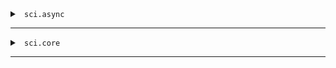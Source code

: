 <details>


<summary><code> sci.async </code></summary>


## sci.async
<details>


<summary><code>eval-string*</code> </summary>


### `eval-string*`

[Source](null/blob/master/src/sci/async.cljs#L8-L8)
</details>


<details>


<summary><code>handle-libspecs</code> </summary>


### `handle-libspecs`
> <code>[ctx ns-obj libspecs]</code><br>

[Source](null/blob/master/src/sci/async.cljs#L12-L58)
</details>


<details>


<summary><code>last-ns</code> </summary>


### `last-ns`

[Source](null/blob/master/src/sci/async.cljs#L10-L10)
</details>


</details>


<hr>
<details>


<summary><code> sci.core </code></summary>


## sci.core
<details>


<summary><code>*1</code> </summary>


### `*1`

[Source](null/blob/master/src/sci/core.cljc#L113-L113)
</details>


<details>


<summary><code>*2</code> </summary>


### `*2`

[Source](null/blob/master/src/sci/core.cljc#L114-L114)
</details>


<details>


<summary><code>*3</code> </summary>


### `*3`

[Source](null/blob/master/src/sci/core.cljc#L115-L115)
</details>


<details>


<summary><code>*e</code> </summary>


### `*e`

[Source](null/blob/master/src/sci/core.cljc#L116-L116)
</details>


<details>


<summary><code>add-class!</code> - Adds class (JVM class or JS object) to `ctx` as `class-name` (a </summary>


### `add-class!`
> <code>[ctx class-name class]</code><br>

Adds class (JVM class or JS object) to `ctx` as `class-name` (a
  symbol). Returns mutated context.

[Source](null/blob/master/src/sci/core.cljc#L440-L450)
</details>


<details>


<summary><code>add-import!</code> - Adds import of class named by `class-name` (a symbol) to namespace named by `ns- </summary>


### `add-import!`
> <code>[ctx ns-name class-name alias]</code><br>

Adds import of class named by `class-name` (a symbol) to namespace named by `ns-name` (a symbol) under alias `alias` (a symbol). Returns mutated context.

[Source](null/blob/master/src/sci/core.cljc#L452-L457)
</details>


<details>


<summary><code>all-ns</code> - Returns all SCI ns objects in the `ctx` </summary>


### `all-ns`
> <code>[ctx]</code><br>

Returns all SCI ns objects in the `ctx`

[Source](null/blob/master/src/sci/core.cljc#L464-L467)
</details>


<details>


<summary><code>alter-var-root</code> - Atomically alters the root binding of sci var v by applying f to its </summary>


### `alter-var-root`
> <code>[v f]</code><br>
> <code>[v f & args]</code><br>

Atomically alters the root binding of sci var v by applying f to its
  current value plus any args.

[Source](null/blob/master/src/sci/core.cljc#L177-L183)
</details>


<details>


<summary><code>assert</code> - SCI var that represents SCI's clojure.core/*assert* </summary>


### `assert`

SCI var that represents SCI's clojure.core/*assert*

[Source](null/blob/master/src/sci/core.cljc#L111-L111)
</details>


<details>


<summary><code>binding</code> - Macro for binding sci vars </summary>


### `binding`
> <code>[bindings & body]</code><br>

Macro.


Macro for binding sci vars. Must be called with a vector of sci
  dynamic vars to values.

[Source](null/blob/master/src/sci/core.cljc#L87-L94)
</details>


<details>


<summary><code>cljs-ns-publics</code> </summary>


### `cljs-ns-publics`

[Source](null/blob/master/src/sci/core.cljc#L341-L341)
</details>


<details>


<summary><code>copy-ns</code> - Returns map of names to SCI vars as a result of copying public </summary>


### `copy-ns`
> <code>[ns-sym sci-ns]</code><br>
> <code>[ns-sym sci-ns opts]</code><br>

Macro.


Returns map of names to SCI vars as a result of copying public
  Clojure vars from ns-sym (a symbol). Attaches sci-ns (result of
  sci/create-ns) to meta. Copies :name, :macro :doc, :no-doc
  and :argslists metadata.

  Options:

  - :exclude: a seqable of names to exclude from the
  namespace. Defaults to none.

  - :copy-meta: a seqable of keywords to copy from the original var
  meta.  Use :all instead of a seqable to copy all. Defaults
  to [:doc :arglists :macro].

  - :exclude-when-meta: seqable of keywords; vars with meta matching
  these keys are excluded.  Defaults to [:no-doc :skip-wiki]

  The selection of vars is done at compile time which is mostly
  important for ClojureScript to not pull in vars into the compiled
  JS. Any additional vars can be added after the fact with sci/copy-var
  manually.

[Source](null/blob/master/src/sci/core.cljc#L358-L438)
</details>


<details>


<summary><code>copy-var</code> - Copies contents from var `sym` to a new sci var </summary>


### `copy-var`
> <code>[sym ns]</code><br>
> <code>[sym ns opts]</code><br>

Macro.


Copies contents from var `sym` to a new sci var. The value `ns` is an
  object created with `sci.core/create-ns`. If new-name is supplied, the 
  copied var will be named new-name.

[Source](null/blob/master/src/sci/core.cljc#L52-L73)
</details>


<details>


<summary><code>create-ns</code> - Creates namespace object </summary>


### `create-ns`
> <code>[sym]</code><br>
> <code>[sym meta]</code><br>

Creates namespace object. Can be used in var metadata.

[Source](null/blob/master/src/sci/core.cljc#L249-L253)
</details>


<details>


<summary><code>err</code> - SCI var that represents SCI's `clojure.core/*err*` </summary>


### `err`

SCI var that represents SCI's `clojure.core/*err*`

[Source](null/blob/master/src/sci/core.cljc#L99-L99)
</details>


<details>


<summary><code>eval-form</code> - Evaluates form (as produced by `parse-string` or `parse-next`) in the </summary>


### `eval-form`
> <code>[ctx form]</code><br>

Evaluates form (as produced by `parse-string` or `parse-next`) in the
  context of `ctx` (as produced with `init`). To allow namespace
  switches, establish root binding of `sci/ns` with `sci/binding` or
  `sci/with-bindings.`

[Source](null/blob/master/src/sci/core.cljc#L283-L290)
</details>


<details>


<summary><code>eval-string</code> - Evaluates string `s` as one or multiple Clojure expressions using the Small Cloj </summary>


### `eval-string`
> <code>[s]</code><br>
> <code>[s opts]</code><br>

Evaluates string `s` as one or multiple Clojure expressions using the Small Clojure Interpreter.

  The map `opts` may contain the following:

  - `:namespaces`: a map of symbols to namespaces, where a namespace
  is a map with symbols to values, e.g.: `{'foo.bar {'x 1}}`. These
  namespaces can be used with `require`.

  - `:bindings`: `:bindings x` is the same as `:namespaces {'user x}`.

  - `:allow`: a seqable of allowed symbols. All symbols, even those
  brought in via `:bindings` or `:namespaces` have to be explicitly
  enumerated.

  - `:deny`: a seqable of disallowed symbols, e.g.: `[loop quote
  recur]`.

  - `:features`: when provided a non-empty set of keywords, sci will process reader conditionals using these features (e.g. #{:bb}).

  - `:env`: an atom with a map in which state from the
  evaluation (defined namespaced and vars) will be persisted for
  re-use over multiple calls.

[Source](null/blob/master/src/sci/core.cljc#L196-L221)
</details>


<details>


<summary><code>eval-string*</code> - Evaluates string `s` in the context of `ctx` (as produced with </summary>


### `eval-string*`
> <code>[ctx s]</code><br>

Evaluates string `s` in the context of `ctx` (as produced with
  `init`).

[Source](null/blob/master/src/sci/core.cljc#L243-L247)
</details>


<details>


<summary><code>file</code> - SCI var that represents SCI's `clojure.core/*file*` </summary>


### `file`

SCI var that represents SCI's `clojure.core/*file*`

[Source](null/blob/master/src/sci/core.cljc#L101-L101)
</details>


<details>


<summary><code>find-ns</code> - Returns SCI ns object as created with `sci/create-ns` from `ctx` found by `ns-sy </summary>


### `find-ns`
> <code>[ctx ns-sym]</code><br>

Returns SCI ns object as created with `sci/create-ns` from `ctx` found by `ns-sym`.

[Source](null/blob/master/src/sci/core.cljc#L459-L462)
</details>


<details>


<summary><code>fork</code> - Forks a context (as produced with `init`) into a new context </summary>


### `fork`
> <code>[ctx]</code><br>

Forks a context (as produced with `init`) into a new context. Any new
  vars created in the new context won't be visible in the original
  context.

[Source](null/blob/master/src/sci/core.cljc#L236-L241)
</details>


<details>


<summary><code>format-stacktrace</code> - Returns a list of formatted stack trace elements as strings from stacktrace. </summary>


### `format-stacktrace`
> <code>[stacktrace]</code><br>

Returns a list of formatted stack trace elements as strings from stacktrace.

[Source](null/blob/master/src/sci/core.cljc#L297-L300)
</details>


<details>


<summary><code>future</code> - Like clojure.core/future but also conveys sci bindings to the thread. </summary>


### `future`
> <code>[& body]</code><br>

Macro.


Like clojure.core/future but also conveys sci bindings to the thread.

[Source](null/blob/master/src/sci/core.cljc#L151-L156)
</details>


<details>


<summary><code>get-column-number</code> </summary>


### `get-column-number`
> <code>[reader]</code><br>

[Source](null/blob/master/src/sci/core.cljc#L270-L271)
</details>


<details>


<summary><code>get-line-number</code> </summary>


### `get-line-number`
> <code>[reader]</code><br>

[Source](null/blob/master/src/sci/core.cljc#L267-L268)
</details>


<details>


<summary><code>in</code> - SCI var that represents SCI's `clojure.core/*in*` </summary>


### `in`

SCI var that represents SCI's `clojure.core/*in*`

[Source](null/blob/master/src/sci/core.cljc#L97-L97)
</details>


<details>


<summary><code>init</code> - Creates an initial sci context from given options `opts` </summary>


### `init`
> <code>[opts]</code><br>

Creates an initial sci context from given options `opts`. The context
  can be used with `eval-string*`. See `eval-string` for available
  options. The internal organization of the context is implementation
  detail and may change in the future.

[Source](null/blob/master/src/sci/core.cljc#L223-L229)
</details>


<details>


<summary><code>intern</code> - Finds or creates a sci var named by the symbol name in the namespace </summary>


### `intern`
> <code>[ctx sci-ns name]</code><br>
> <code>[ctx sci-ns name val]</code><br>

Finds or creates a sci var named by the symbol name in the namespace
  ns (which can be a symbol or a sci namespace), setting its root
  binding to val if supplied. The namespace must exist in the ctx. The
  sci var will adopt any metadata from the name symbol.  Returns the
  sci var.

[Source](null/blob/master/src/sci/core.cljc#L185-L194)
</details>


<details>


<summary><code>merge-opts</code> - Updates a context with opts merged in and returns it. </summary>


### `merge-opts`
> <code>[ctx opts]</code><br>

Updates a context with opts merged in and returns it.

[Source](null/blob/master/src/sci/core.cljc#L231-L234)
</details>


<details>


<summary><code>new-dynamic-var</code> - Same as new-var but adds :dynamic true to meta. </summary>


### `new-dynamic-var`
> <code>[name]</code><br>
> <code>[name init-val]</code><br>
> <code>[name init-val meta]</code><br>

Same as new-var but adds :dynamic true to meta.

[Source](null/blob/master/src/sci/core.cljc#L31-L36)
</details>


<details>


<summary><code>new-macro-var</code> - Same as new-var but adds :macro true to meta as well </summary>


### `new-macro-var`
> <code>[name init-val]</code><br>
> <code>[name init-val meta]</code><br>

Same as new-var but adds :macro true to meta as well
  as :sci/macro true to meta of the fn itself.

[Source](null/blob/master/src/sci/core.cljc#L43-L50)
</details>


<details>


<summary><code>new-var</code> - Returns a new sci var. </summary>


### `new-var`
> <code>[name]</code><br>
> <code>[name init-val]</code><br>
> <code>[name init-val meta]</code><br>

Returns a new sci var.

[Source](null/blob/master/src/sci/core.cljc#L24-L29)
</details>


<details>


<summary><code>ns</code> - SCI var that represents SCI's `clojure.core/*ns*` </summary>


### `ns`

SCI var that represents SCI's `clojure.core/*ns*`

[Source](null/blob/master/src/sci/core.cljc#L100-L100)
</details>


<details>


<summary><code>ns-name</code> - Returns name of SCI ns as symbol. </summary>


### `ns-name`
> <code>[sci-ns]</code><br>

Returns name of SCI ns as symbol.

[Source](null/blob/master/src/sci/core.cljc#L302-L305)
</details>


<details>


<summary><code>out</code> - SCI var that represents SCI's `clojure.core/*out*` </summary>


### `out`

SCI var that represents SCI's `clojure.core/*out*`

[Source](null/blob/master/src/sci/core.cljc#L98-L98)
</details>


<details>


<summary><code>parse-next</code> - Parses next form from reader </summary>


### `parse-next`
> <code>[ctx reader]</code><br>
> <code>[ctx reader opts]</code><br>

Parses next form from reader

[Source](null/blob/master/src/sci/core.cljc#L273-L281)
</details>


<details>


<summary><code>parse-string</code> - Parses string `s` in the context of `ctx` (as produced with </summary>


### `parse-string`
> <code>[ctx s]</code><br>

Parses string `s` in the context of `ctx` (as produced with
  `init`).

[Source](null/blob/master/src/sci/core.cljc#L255-L259)
</details>


<details>


<summary><code>pmap</code> - Like clojure.core/pmap but also conveys sci bindings to the threads. </summary>


### `pmap`
> <code>[f coll]</code><br>
> <code>[f coll & colls]</code><br>

Like clojure.core/pmap but also conveys sci bindings to the threads.

[Source](null/blob/master/src/sci/core.cljc#L158-L175)
</details>


<details>


<summary><code>print-dup</code> - SCI var that represents SCI's `clojure.core/*print-dup*` </summary>


### `print-dup`

SCI var that represents SCI's `clojure.core/*print-dup*`

[Source](null/blob/master/src/sci/core.cljc#L107-L107)
</details>


<details>


<summary><code>print-err-fn</code> - SCI var that represents SCI's `cljs.core/*print-err-fn*` </summary>


### `print-err-fn`

SCI var that represents SCI's `cljs.core/*print-err-fn*`

[Source](null/blob/master/src/sci/core.cljc#L109-L109)
</details>


<details>


<summary><code>print-fn</code> - SCI var that represents SCI's `cljs.core/*print-fn*` </summary>


### `print-fn`

SCI var that represents SCI's `cljs.core/*print-fn*`

[Source](null/blob/master/src/sci/core.cljc#L108-L108)
</details>


<details>


<summary><code>print-length</code> - SCI var that represents SCI's `clojure.core/*print-length*` </summary>


### `print-length`

SCI var that represents SCI's `clojure.core/*print-length*`

[Source](null/blob/master/src/sci/core.cljc#L103-L103)
</details>


<details>


<summary><code>print-level</code> - SCI var that represents SCI's `clojure.core/*print-level*` </summary>


### `print-level`

SCI var that represents SCI's `clojure.core/*print-level*`

[Source](null/blob/master/src/sci/core.cljc#L104-L104)
</details>


<details>


<summary><code>print-meta</code> - SCI var that represents SCI's `clojure.core/*print-meta*` </summary>


### `print-meta`

SCI var that represents SCI's `clojure.core/*print-meta*`

[Source](null/blob/master/src/sci/core.cljc#L105-L105)
</details>


<details>


<summary><code>print-newline</code> - SCI var that represents SCI's `cljs.core/*print-newline*` </summary>


### `print-newline`

SCI var that represents SCI's `cljs.core/*print-newline*`

[Source](null/blob/master/src/sci/core.cljc#L110-L110)
</details>


<details>


<summary><code>print-readably</code> - SCI var that represents SCI's `clojure.core/*print-readably*` </summary>


### `print-readably`

SCI var that represents SCI's `clojure.core/*print-readably*`

[Source](null/blob/master/src/sci/core.cljc#L106-L106)
</details>


<details>


<summary><code>read-eval</code> - SCI var that represents SCI's `clojure.core/*read-eval*` </summary>


### `read-eval`

SCI var that represents SCI's `clojure.core/*read-eval*`

[Source](null/blob/master/src/sci/core.cljc#L102-L102)
</details>


<details>


<summary><code>reader</code> - Coerces x into indexing pushback-reader to be used with </summary>


### `reader`
> <code>[x]</code><br>

Coerces x into indexing pushback-reader to be used with
  parse-next. Accepts: string or java.io.Reader.

[Source](null/blob/master/src/sci/core.cljc#L261-L265)
</details>


<details>


<summary><code>set!</code> - Establish thread local binding of dynamic var </summary>


### `set!`
> <code>[dynamic-var v]</code><br>

Establish thread local binding of dynamic var

[Source](null/blob/master/src/sci/core.cljc#L38-L41)
</details>


<details>


<summary><code>stacktrace</code> - Returns list of stacktrace element maps from exception, if available. </summary>


### `stacktrace`
> <code>[ex]</code><br>

Returns list of stacktrace element maps from exception, if available.

[Source](null/blob/master/src/sci/core.cljc#L292-L295)
</details>


<details>


<summary><code>with-bindings</code> - Macro for binding sci vars </summary>


### `with-bindings`
> <code>[bindings-map & body]</code><br>

Macro.


Macro for binding sci vars. Must be called with map of sci dynamic
  vars to values. Used in babashka.

[Source](null/blob/master/src/sci/core.cljc#L76-L85)
</details>


<details>


<summary><code>with-in-str</code> - Evaluates body in a context in which sci's *in* is bound to a fresh </summary>


### `with-in-str`
> <code>[s & body]</code><br>

Macro.


Evaluates body in a context in which sci's *in* is bound to a fresh
  StringReader initialized with the string s.

[Source](null/blob/master/src/sci/core.cljc#L122-L129)
</details>


<details>


<summary><code>with-out-str</code> - Evaluates exprs in a context in which sci's *out* is bound to a fresh </summary>


### `with-out-str`
> <code>[& body]</code><br>

Macro.


Evaluates exprs in a context in which sci's *out* is bound to a fresh
  StringWriter.  Returns the string created by any nested printing
  calls.

[Source](null/blob/master/src/sci/core.cljc#L132-L148)
</details>


</details>


<hr>
